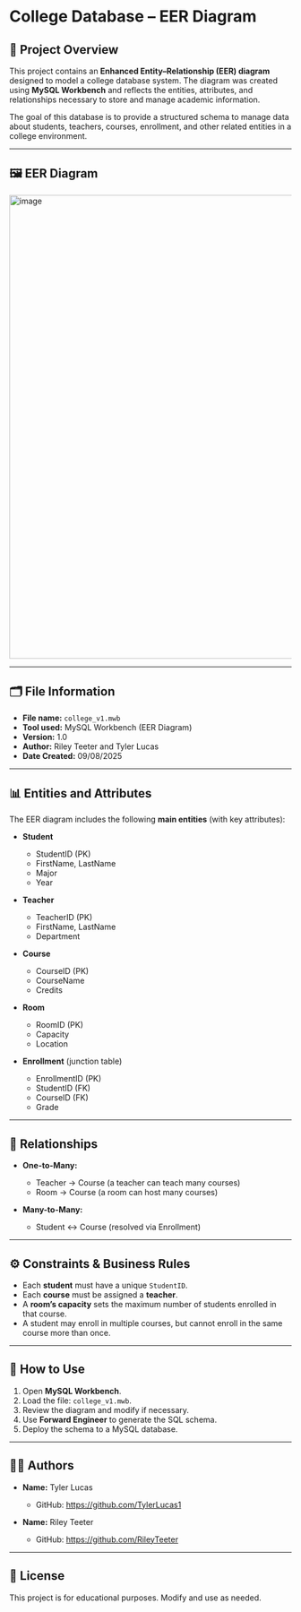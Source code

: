 # College Database – EER Diagram

## 📌 Project Overview
This project contains an **Enhanced Entity–Relationship (EER) diagram** designed to model a college database system. The diagram was created using **MySQL Workbench** and reflects the entities, attributes, and relationships necessary to store and manage academic information.  

The goal of this database is to provide a structured schema to manage data about students, teachers, courses, enrollment, and other related entities in a college environment.  

---

## 🖼️ EER Diagram

<img width="877" height="828" alt="image" src="https://github.com/user-attachments/assets/a5edbb0c-f359-491d-82fc-cc87ccb5bd81" />


---

## 🗂️ File Information
- **File name:** `college_v1.mwb`  
- **Tool used:** MySQL Workbench (EER Diagram)  
- **Version:** 1.0  
- **Author:** Riley Teeter and Tyler Lucas 
- **Date Created:** 09/08/2025

---

## 📊 Entities and Attributes
The EER diagram includes the following **main entities** (with key attributes):  

- **Student**  
  - StudentID (PK)  
  - FirstName, LastName  
  - Major  
  - Year  

- **Teacher**  
  - TeacherID (PK)  
  - FirstName, LastName  
  - Department  

- **Course**  
  - CourseID (PK)  
  - CourseName  
  - Credits  

- **Room**  
  - RoomID (PK)  
  - Capacity  
  - Location  

- **Enrollment** (junction table)  
  - EnrollmentID (PK)  
  - StudentID (FK)  
  - CourseID (FK)  
  - Grade  


---

## 🔗 Relationships
- **One-to-Many:**  
  - Teacher → Course (a teacher can teach many courses)  
  - Room → Course (a room can host many courses)  

- **Many-to-Many:**  
  - Student ↔ Course (resolved via Enrollment)
---

## ⚙️ Constraints & Business Rules
- Each **student** must have a unique `StudentID`.  
- Each **course** must be assigned a **teacher**.  
- A **room’s capacity** sets the maximum number of students enrolled in that course.  
- A student may enroll in multiple courses, but cannot enroll in the same course more than once.  

---

## 🚀 How to Use
1. Open **MySQL Workbench**.  
2. Load the file: `college_v1.mwb`.  
3. Review the diagram and modify if necessary.  
4. Use **Forward Engineer** to generate the SQL schema.  
5. Deploy the schema to a MySQL database. 

---
## 👩‍💻 Authors
- **Name:** Tyler Lucas
  - GitHub: https://github.com/TylerLucas1  

- **Name:** Riley Teeter 
  - GitHub: https://github.com/RileyTeeter
---

## 📖 License
This project is for educational purposes. Modify and use as needed.  
